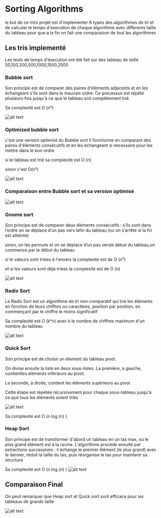 # Sorting Algorithms
le but de ce mini projet est d'implementer 6 types des algorithmes de tri
et de calculer le temps d'execution de chaque algorithme avec differents taille du tableau pour que a la fin on fait une comparaison de tout les algorithmes
## Les tris implementé
Les tests de temps d'éxecution ont été fait sur des tableau de taille 50,100,200,500,1000,1500,2500
 ### Bubble sort
Son principe est de comparer des paires d'éléments adjacents et en les échangeant s'ils sont dans le mauvais ordre. Ce processus est répété plusieurs fois jusqu'à ce que le tableau soit complètement trié

Sa complexité est O (n²)


![alt text](<bubble sort.png>)
 ### Optimized bubble sort 
 c'est une version optimisé du Bubble sort 
 Il fonctionne en comparant des paires d'éléments consécutifs et en les échangeant si nécessaire pour les mettre dans le bon ordre

si le tableau est trié sa complexité est O (n) 

sinon c'est O(n²)

![alt text](<opt bubblesort.png>)

### Comparaison entre Bubble sort et sa version optimisé

![alt text](<comparition optbubblesort & bubblesort.png>)

### Gnome sort
Son principe est de comparer deux éléments consécutifs : s’ils sont dans l’ordre on se déplace d’un pas vers lafin du tableau (ou on s’arrête si la fin est atteinte)

sinon, on les permute et on se déplace d’un pas versle début du tableau,on commence par le début du tableau

si le valeurs sont triées à l'envers la complexité est de O (n²)

et si les valeurs sont déjà triées la complexité est de O (n)

![alt text](<gnome sort.png>)

### Radix Sort
Le Radix Sort est un algorithme de tri non-comparatif qui trie les éléments en fonction de leurs chiffres ou caractères, position par position, en commençant par le chiffre le moins significatif 

Sa complexité est O (k*n) avec k le nombre de chiffres maximum d'un nombre du tableau

![alt text](<redix sort.png>)

### Quick Sort
Son principe est de choisir un élement du tableau pivot.

On divise ensuite la liste en deux sous-listes. La première, à gauche, contientles éléments inférieurs au pivot. 

La seconde, à droite, contient les éléments supérieurs au pivot 

Cette étape est répétée récursivement pour chaque sous-tableau jusqu'à ce que tous les éléments soient triés

![alt text](<quick sort.png>)

Sa complexité est O (n log (n) )


### Heap Sort

Son principe est de transformer d'abord un tableau en un tas max, où le plus grand élément est à la racine. L'algorithme procède ensuite par extractions successives : il échange le premier élément (le plus grand) avec le dernier, réduit la taille du tas, puis réorganise le tas pour maintenir sa structure

Sa complexité est O (n log (n) )
![alt text](<heap sort.png>)

## Comparaison Final 


On peut remarquer que Heap sort et Quick sort sont efficace pour les tableaux de grands taille 

![alt text](<comparision 5 sorting.png>)
